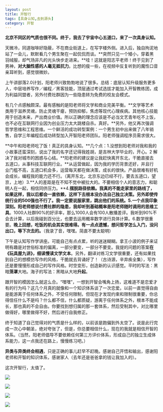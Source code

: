 ```yaml
---
layout: post
title: 开智行
tags: [具身认知,去到源头] 
category: 开智
---
```

**北京不同区的气质也很不同。终于，我去了宇宙中心五道口，来了一次具身认知。**

天微冷，同道咖啡好隐蔽，不在商业街道上，在写字楼外侧。进入后，独自拘泥地站了一会儿，默默看几个男生聚在一起侃侃而谈。**突然只见一个矮小，穿着黑羽绒服，却气场非凡的光头快步走进来。**哇！这就是阳志平老师！终于见到了男神，**对大脑性感的人毫无抵抗力**。比想的瘦一些，在视频中反复听到的魔性口音亲耳听到，感觉很微妙。

上午讲部落2.0计划，阳老师兴致勃勃地说了很多。总结：底层认知升级服务更多人，中层培养写作／编程／黑客技能，顶层通过考试选拔才能加入开智教练团，成为利益同盟者，另外付费社群因为一些隐患转为免费的校友会模式。

有几个点感触颇深。最有感触的是阳老师将文学和商业完美平衡。**文学等艺术类用于滋养灵魂，防止灵魂干瘪，预防抑郁，焦虑等现代心理疾病。其他核心技能用于创造未来，产出商业价值。所以正确的理念应该是不必当文艺青年吃不上饭，也不必在互联网行业因为创业压力太大跳楼自杀。真好。**另外，他又再次强调哲学思维和工程思维。一个鲜活的成功转型案例：一个男生初中出来做了八年销售，自学三年编程后成功转型加入开智阳老师团队。阳老师强调程序员需求很大。

**中午和阳老师吃了饭！真正的具身认知。**几个点：1.没想到阳老师对我和我的小故事还蛮深刻，说出了我的名字还记得我姓胡，是吉林大学毕业的，开心。2 解决了我对城市的困惑与心结。**阳老师的建议是让我赶快离开东北，干脆直接去五道口，从事科技互联网行业。**从运营做起，因为我的学历背景还好，并且行业门槛不高，五道口机会多，运营每天都在做决策，成长的很快。产品很难有好机会成长，编程我的能力还不行。（离开东北，北京东边已经不行，要去五道口，望京，上地）3.**人的差距是在不知不觉中被拉大的。不要相信个人的意志力，和聪明人在一起，相信同侪压力。**4.**摆脱路径依赖。我真的不能走家里的路线了，如果这样，我以后都会一直依赖，这样下去根本没办法自己独立决策。另外即使传统行业的500强也不行了。我一定要说服家里，跳出他们的系统。**5.一个点我印象深刻。阳老师想说付费社群的隐患，我却听到**基础概率是阳老师随时调用的思维工具**。1000人社群90%的好评率，那么1000人会有100人散播差评。我听到90%不会去计算，以后我碰到百分比，也要去运用概率数字进行具体计算。6.数学很重要。**晚上回想，吃饭的机会其实很难得。有一点点遗憾，想问哲学怎么入门，没问出口，等下次去的。**（我录了音，嘿嘿。简直不要太聪明）

下午是认知写作学讲座。可能自己有点点累，听的迷迷糊糊。拿王小波的例子来证明有趣是对世俗标准的偏离，一部分要变，一部分不要变。我提的问题的答案**在《玩具屋九讲》，细读慢读文学文本**。另外，翻译对练习文学很重要，还有如果找到自己的想模仿写作的风格，干脆就去背诵好了！（古诗源，辛弃疾全集），写作还是要慢慢形成自己的写作风格。时空变形，创造新的认识感觉。平时的写法：黑暗**笼罩**大地。海子的写法：黑暗从大地**升起**。

跟开智的模因怎么就这么合。“嘿嘿”，一想到开智会嘴角上扬，这难道不是恋爱才有的行为吗？这几个月真的就像和一个知识体系谈了一次恋爱。以前一直觉得自由是能游离于任何体系之外，不受任何限制，但现在才发现约束和限制很重要，你总得信任什么不是吗？什么都不信，什么都质疑，游离于任何体系之外，根本不能成长，那也真的不会自由。你要找到想归属的那一套体系，然后受制其中，对比哪里做得好，哪里做得不好，然后进行自我修正。

终于知道了自己觉得对的气质是什么样的，以前该是跑偏到外太空了。说是此行完成一次心中朝圣，绝对夸张了，但是，你总要相信什么，现在的我就是相信开智的体系。（当然，阳老师倡导不要依赖任何第三方评价体系，形成自己的独立生成体系能力，这一点我还在路上，慢慢练习吧。）

**异类与异类终会相遇**，只是正确的事儿赶早不赶晚。感谢自己开悟和输出，感谢阳老师和开智的知识体系，感谢家人（去年还是爸爸拿的钱让我加入的）。

这次开智行，太值了。

![](<https:/github.com/BleuHu/BleuHu.github.io/blob/master/_posts/FullSizeRender%204.jpg?raw=true/FullSizeRender 4.jpg>)

![](https:/github.com/BleuHu/BleuHu.github.io/blob/master/_posts/IMG_3223.JPG?raw=true/IMG_3223.JPG)

![](https:/github.com/BleuHu/BleuHu.github.io/blob/master/_posts/IMG_3226.JPG?raw=true/IMG_3226.JPG)

![](https:/github.com/BleuHu/BleuHu.github.io/blob/master/_posts/IMG_3249.JPG?raw=true/IMG_3249.JPG)

